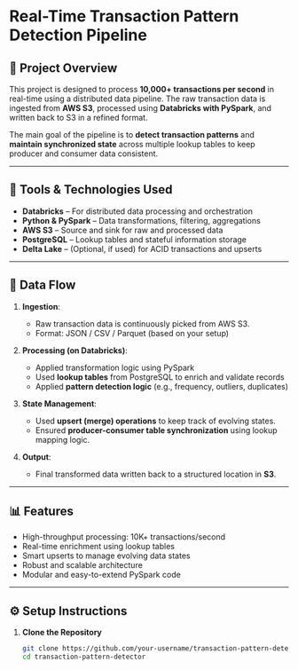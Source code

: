# Real-Time Transaction Pattern Detection Pipeline

## 🧠 Project Overview

This project is designed to process **10,000+ transactions per second** in real-time using a distributed data pipeline. The raw transaction data is ingested from **AWS S3**, processed using **Databricks with PySpark**, and written back to S3 in a refined format.

The main goal of the pipeline is to **detect transaction patterns** and **maintain synchronized state** across multiple lookup tables to keep producer and consumer data consistent.

---

## 🧰 Tools & Technologies Used

- **Databricks** – For distributed data processing and orchestration
- **Python & PySpark** – Data transformations, filtering, aggregations
- **AWS S3** – Source and sink for raw and processed data
- **PostgreSQL** – Lookup tables and stateful information storage
- **Delta Lake** – (Optional, if used) for ACID transactions and upserts

---

## 🔄 Data Flow

1. **Ingestion**:
   - Raw transaction data is continuously picked from AWS S3.
   - Format: JSON / CSV / Parquet (based on your setup)

2. **Processing (on Databricks)**:
   - Applied transformation logic using PySpark
   - Used **lookup tables** from PostgreSQL to enrich and validate records
   - Applied **pattern detection logic** (e.g., frequency, outliers, duplicates)

3. **State Management**:
   - Used **upsert (merge) operations** to keep track of evolving states.
   - Ensured **producer-consumer table synchronization** using lookup mapping logic.

4. **Output**:
   - Final transformed data written back to a structured location in **S3**.

---

## 📊 Features

- High-throughput processing: 10K+ transactions/second
- Real-time enrichment using lookup tables
- Smart upserts to manage evolving data states
- Robust and scalable architecture
- Modular and easy-to-extend PySpark code

---

## ⚙️ Setup Instructions

1. **Clone the Repository**
   ```bash
   git clone https://github.com/your-username/transaction-pattern-detector.git
   cd transaction-pattern-detector
